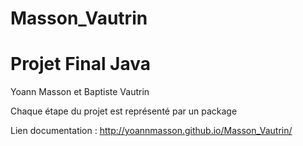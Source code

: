 # Masson_Vautrin

# Projet Final Java
Yoann Masson et Baptiste Vautrin

Chaque étape du projet est représenté par un package 

Lien documentation : http://yoannmasson.github.io/Masson_Vautrin/
